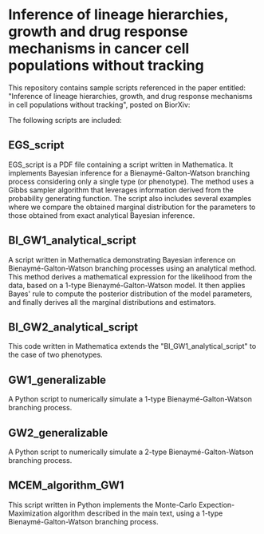# Inference of lineage hierarchies, growth and drug response mechanisms in cancer cell populations without tracking
This repository contains sample scripts referenced in the paper entitled: "Inference of lineage hierarchies, growth, and drug response mechanisms in cell populations without tracking", posted on BiorXiv:

The following scripts are included:

## EGS_script
EGS_script is a PDF file containing a script written in Mathematica. It implements Bayesian inference for a Bienaymé-Galton-Watson branching process considering only a single type (or phenotype). The method uses a Gibbs sampler algorithm that leverages information derived from the probability generating function. The script also includes several examples where we compare the obtained marginal distribution for the parameters to those obtained from exact analytical Bayesian inference.

## BI_GW1_analytical_script
A script written in Mathematica demonstrating Bayesian inference on Bienaymé-Galton-Watson branching processes using an analytical method. This method derives a mathematical expression for the likelihood from the data, based on a 1-type Bienaymé-Galton-Watson model. It then applies Bayes' rule to compute the posterior distribution of the model parameters, and finally derives all the marginal distributions and estimators.

## BI_GW2_analytical_script
This code written in Mathematica extends the "BI_GW1_analytical_script" to the case of two phenotypes.

## GW1_generalizable 
A Python script to numerically simulate a 1-type Bienaymé-Galton-Watson branching process.

## GW2_generalizable 
A Python script to numerically simulate a 2-type Bienaymé-Galton-Watson branching process.

## MCEM_algorithm_GW1
This script written in Python implements the Monte-Carlo Expection-Maximization algorithm described in the main text, using a 1-type Bienaymé-Galton-Watson branching process.


